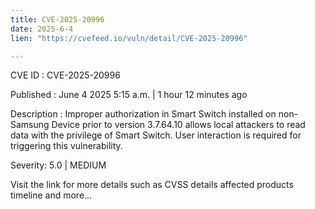 ```yaml
---
title: CVE-2025-20996
date: 2025-6-4
lien: "https://cvefeed.io/vuln/detail/CVE-2025-20996"

---
```


CVE ID : CVE-2025-20996

Published :  June 4
2025
5:15 a.m. | 1 hour
12 minutes ago

Description : Improper authorization in Smart Switch installed on non-Samsung Device prior to version 3.7.64.10 allows local attackers to read data with the privilege of Smart Switch. User interaction is required for triggering this vulnerability.

Severity: 5.0 | MEDIUM

Visit the link for more details
such as CVSS details
affected products
timeline
and more...
